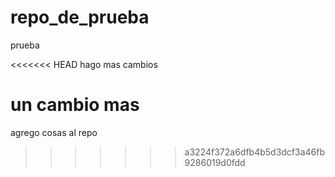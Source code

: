 # repo_de_prueba
prueba

<<<<<<< HEAD
hago mas cambios


un cambio mas
=======
agrego cosas al repo
>>>>>>> a3224f372a6dfb4b5d3dcf3a46fb9286019d0fdd
